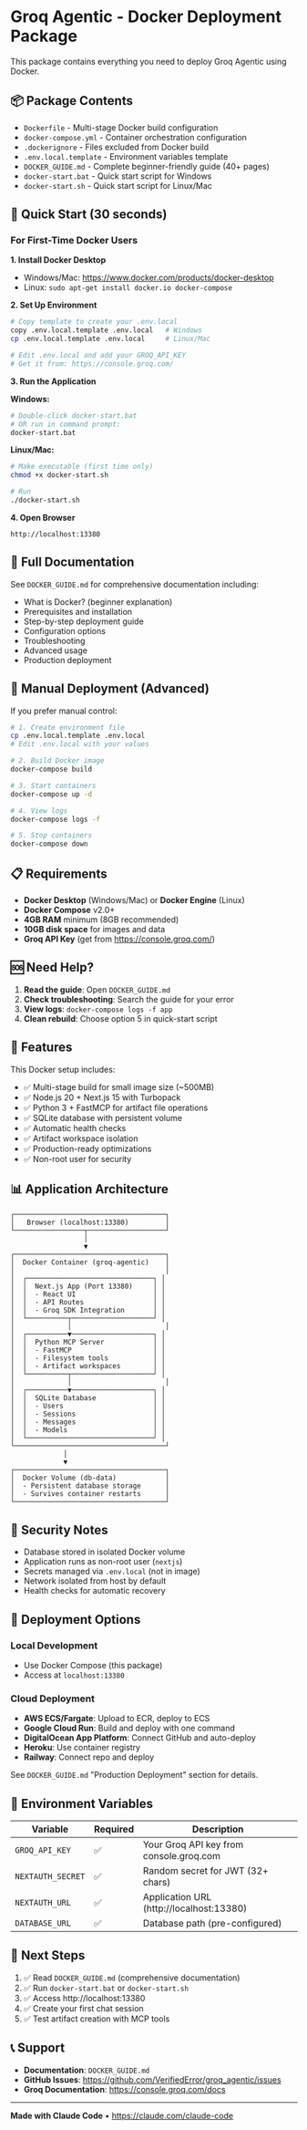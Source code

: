 # Groq Agentic - Docker Deployment Package

This package contains everything you need to deploy Groq Agentic using Docker.

## 📦 Package Contents

- `Dockerfile` - Multi-stage Docker build configuration
- `docker-compose.yml` - Container orchestration configuration
- `.dockerignore` - Files excluded from Docker build
- `.env.local.template` - Environment variables template
- `DOCKER_GUIDE.md` - Complete beginner-friendly guide (40+ pages)
- `docker-start.bat` - Quick start script for Windows
- `docker-start.sh` - Quick start script for Linux/Mac

## 🚀 Quick Start (30 seconds)

### For First-Time Docker Users

**1. Install Docker Desktop**
- Windows/Mac: https://www.docker.com/products/docker-desktop
- Linux: `sudo apt-get install docker.io docker-compose`

**2. Set Up Environment**
```bash
# Copy template to create your .env.local
copy .env.local.template .env.local   # Windows
cp .env.local.template .env.local     # Linux/Mac

# Edit .env.local and add your GROQ_API_KEY
# Get it from: https://console.groq.com/
```

**3. Run the Application**

**Windows:**
```bash
# Double-click docker-start.bat
# OR run in command prompt:
docker-start.bat
```

**Linux/Mac:**
```bash
# Make executable (first time only)
chmod +x docker-start.sh

# Run
./docker-start.sh
```

**4. Open Browser**
```
http://localhost:13380
```

## 📖 Full Documentation

See `DOCKER_GUIDE.md` for comprehensive documentation including:
- What is Docker? (beginner explanation)
- Prerequisites and installation
- Step-by-step deployment guide
- Configuration options
- Troubleshooting
- Advanced usage
- Production deployment

## 🔧 Manual Deployment (Advanced)

If you prefer manual control:

```bash
# 1. Create environment file
cp .env.local.template .env.local
# Edit .env.local with your values

# 2. Build Docker image
docker-compose build

# 3. Start containers
docker-compose up -d

# 4. View logs
docker-compose logs -f

# 5. Stop containers
docker-compose down
```

## 📋 Requirements

- **Docker Desktop** (Windows/Mac) or **Docker Engine** (Linux)
- **Docker Compose** v2.0+
- **4GB RAM** minimum (8GB recommended)
- **10GB disk space** for images and data
- **Groq API Key** (get from https://console.groq.com/)

## 🆘 Need Help?

1. **Read the guide**: Open `DOCKER_GUIDE.md`
2. **Check troubleshooting**: Search the guide for your error
3. **View logs**: `docker-compose logs -f app`
4. **Clean rebuild**: Choose option 5 in quick-start script

## 🌟 Features

This Docker setup includes:
- ✅ Multi-stage build for small image size (~500MB)
- ✅ Node.js 20 + Next.js 15 with Turbopack
- ✅ Python 3 + FastMCP for artifact file operations
- ✅ SQLite database with persistent volume
- ✅ Automatic health checks
- ✅ Artifact workspace isolation
- ✅ Production-ready optimizations
- ✅ Non-root user for security

## 📊 Application Architecture

```
┌─────────────────────────────────────┐
│   Browser (localhost:13380)         │
└─────────────────┬───────────────────┘
                  │
                  ▼
┌─────────────────────────────────────┐
│  Docker Container (groq-agentic)    │
│                                     │
│  ┌───────────────────────────────┐ │
│  │  Next.js App (Port 13380)     │ │
│  │  - React UI                   │ │
│  │  - API Routes                 │ │
│  │  - Groq SDK Integration       │ │
│  └──────────┬────────────────────┘ │
│             │                       │
│  ┌──────────▼────────────────────┐ │
│  │  Python MCP Server            │ │
│  │  - FastMCP                    │ │
│  │  - Filesystem tools           │ │
│  │  - Artifact workspaces        │ │
│  └──────────┬────────────────────┘ │
│             │                       │
│  ┌──────────▼────────────────────┐ │
│  │  SQLite Database              │ │
│  │  - Users                      │ │
│  │  - Sessions                   │ │
│  │  - Messages                   │ │
│  │  - Models                     │ │
│  └───────────────────────────────┘ │
└─────────────────────────────────────┘
             │
             ▼
┌─────────────────────────────────────┐
│  Docker Volume (db-data)            │
│  - Persistent database storage      │
│  - Survives container restarts      │
└─────────────────────────────────────┘
```

## 🔐 Security Notes

- Database stored in isolated Docker volume
- Application runs as non-root user (`nextjs`)
- Secrets managed via `.env.local` (not in image)
- Network isolated from host by default
- Health checks for automatic recovery

## 🚢 Deployment Options

### Local Development
- Use Docker Compose (this package)
- Access at `localhost:13380`

### Cloud Deployment
- **AWS ECS/Fargate**: Upload to ECR, deploy to ECS
- **Google Cloud Run**: Build and deploy with one command
- **DigitalOcean App Platform**: Connect GitHub and auto-deploy
- **Heroku**: Use container registry
- **Railway**: Connect repo and deploy

See `DOCKER_GUIDE.md` "Production Deployment" section for details.

## 📝 Environment Variables

| Variable | Required | Description |
|----------|----------|-------------|
| `GROQ_API_KEY` | ✅ | Your Groq API key from console.groq.com |
| `NEXTAUTH_SECRET` | ✅ | Random secret for JWT (32+ chars) |
| `NEXTAUTH_URL` | ✅ | Application URL (http://localhost:13380) |
| `DATABASE_URL` | ✅ | Database path (pre-configured) |

## 🎯 Next Steps

1. ✅ Read `DOCKER_GUIDE.md` (comprehensive documentation)
2. ✅ Run `docker-start.bat` or `docker-start.sh`
3. ✅ Access http://localhost:13380
4. ✅ Create your first chat session
5. ✅ Test artifact creation with MCP tools

## 📞 Support

- **Documentation**: `DOCKER_GUIDE.md`
- **GitHub Issues**: https://github.com/VerifiedError/groq_agentic/issues
- **Groq Documentation**: https://console.groq.com/docs

---

**Made with Claude Code** • https://claude.com/claude-code
